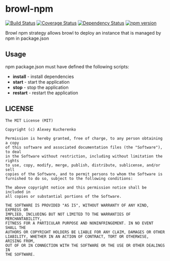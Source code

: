 # browl-npm

[![Build Status](https://travis-ci.org/killmenot/browl-npm.svg?branch=master)](https://travis-ci.org/killmenot/browl-npm) [![Coverage Status](https://coveralls.io/repos/github/killmenot/browl-npm/badge.svg?branch=master)](https://coveralls.io/github/killmenot/browl-npm?branch=master) [![Dependency Status](https://david-dm.org/killmenot/browl-npm.svg)](https://david-dm.org/killmenot/browl-npm) [![npm version](https://img.shields.io/npm/v/browl-npm.svg)](https://www.npmjs.com/package/browl-npm)

Browl npm strategy allows browl to deploy an instance that is managed by npm in package.json

## Usage

npm package.json must have defined the following scripts:
 - **install** - install dependencies
 - **start** - start the application
 - **stop** - stop the application
 - **restart** - restart the application

## LICENSE

    The MIT License (MIT)

    Copyright (c) Alexey Kucherenko

    Permission is hereby granted, free of charge, to any person obtaining a copy
    of this software and associated documentation files (the "Software"), to deal
    in the Software without restriction, including without limitation the rights
    to use, copy, modify, merge, publish, distribute, sublicense, and/or sell
    copies of the Software, and to permit persons to whom the Software is
    furnished to do so, subject to the following conditions:

    The above copyright notice and this permission notice shall be included in
    all copies or substantial portions of the Software.

    THE SOFTWARE IS PROVIDED "AS IS", WITHOUT WARRANTY OF ANY KIND, EXPRESS OR
    IMPLIED, INCLUDING BUT NOT LIMITED TO THE WARRANTIES OF MERCHANTABILITY,
    FITNESS FOR A PARTICULAR PURPOSE AND NONINFRINGEMENT. IN NO EVENT SHALL THE
    AUTHORS OR COPYRIGHT HOLDERS BE LIABLE FOR ANY CLAIM, DAMAGES OR OTHER
    LIABILITY, WHETHER IN AN ACTION OF CONTRACT, TORT OR OTHERWISE, ARISING FROM,
    OUT OF OR IN CONNECTION WITH THE SOFTWARE OR THE USE OR OTHER DEALINGS IN
    THE SOFTWARE.
